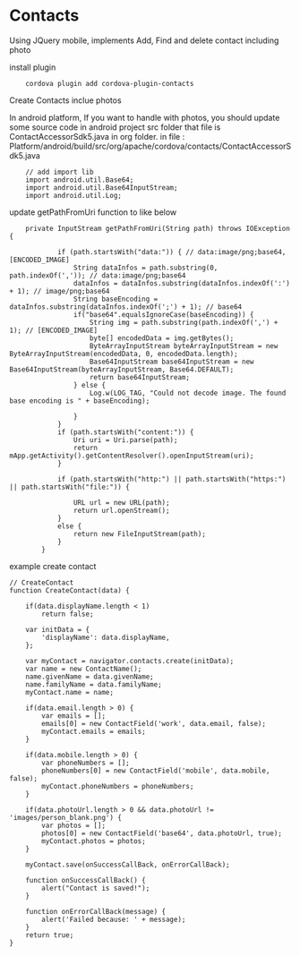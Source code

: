 # Contacts
Using JQuery mobile, implements Add, Find and delete contact including photo

install plugin

        cordova plugin add cordova-plugin-contacts

Create Contacts inclue photos

In android platform, If you want to handle with photos, you should update some source code in  android project src folder that file is ContactAccessorSdk5.java in org folder.
in file : Platform/android/build/src/org/apache/cordova/contacts/ContactAccessorSdk5.java

        // add import lib
        import android.util.Base64;
        import android.util.Base64InputStream;
        import android.util.Log;

update getPathFromUri function to like below 

        private InputStream getPathFromUri(String path) throws IOException {

                if (path.startsWith("data:")) { // data:image/png;base64,[ENCODED_IMAGE]
                    String dataInfos = path.substring(0, path.indexOf(',')); // data:image/png;base64
                    dataInfos = dataInfos.substring(dataInfos.indexOf(':') + 1); // image/png;base64
                    String baseEncoding = dataInfos.substring(dataInfos.indexOf(';') + 1); // base64
                    if("base64".equalsIgnoreCase(baseEncoding)) {
                        String img = path.substring(path.indexOf(',') + 1); // [ENCODED_IMAGE]
                        byte[] encodedData = img.getBytes();
                        ByteArrayInputStream byteArrayInputStream = new ByteArrayInputStream(encodedData, 0, encodedData.length);
                        Base64InputStream base64InputStream = new Base64InputStream(byteArrayInputStream, Base64.DEFAULT);
                        return base64InputStream;
                    } else {
                        Log.w(LOG_TAG, "Could not decode image. The found base encoding is " + baseEncoding);

                    }
                }
                if (path.startsWith("content:")) {
                    Uri uri = Uri.parse(path);
                    return mApp.getActivity().getContentResolver().openInputStream(uri);
                }

                if (path.startsWith("http:") || path.startsWith("https:") || path.startsWith("file:")) {

                    URL url = new URL(path);
                    return url.openStream();
                }
                else {
                    return new FileInputStream(path);
                }
            }
            
example create contact

    // CreateContact
    function CreateContact(data) {

        if(data.displayName.length < 1)
            return false;

        var initData = {
            'displayName': data.displayName,
        };

        var myContact = navigator.contacts.create(initData);
        var name = new ContactName();
        name.givenName = data.givenName;
        name.familyName = data.familyName;
        myContact.name = name;

        if(data.email.length > 0) {
            var emails = [];
            emails[0] = new ContactField('work', data.email, false);
            myContact.emails = emails;
        }

        if(data.mobile.length > 0) {
            var phoneNumbers = [];
            phoneNumbers[0] = new ContactField('mobile', data.mobile, false); 
            myContact.phoneNumbers = phoneNumbers; 
        }

        if(data.photoUrl.length > 0 && data.photoUrl != 'images/person_blank.png') {
            var photos = [];
            photos[0] = new ContactField('base64', data.photoUrl, true); 
            myContact.photos = photos; 
        }

        myContact.save(onSuccessCallBack, onErrorCallBack);

        function onSuccessCallBack() {
            alert("Contact is saved!");
        }

        function onErrorCallBack(message) {
            alert('Failed because: ' + message);
        }
        return true;
    }
